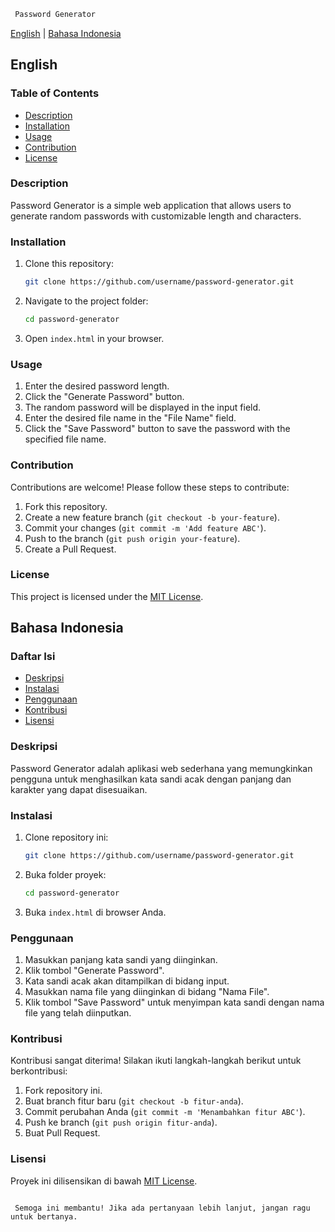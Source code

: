 ```markdown
 Password Generator
```
[English](#english) | [Bahasa Indonesia](#bahasa-indonesia)

## English

### Table of Contents
- [Description](#description)
- [Installation](#installation)
- [Usage](#usage)
- [Contribution](#contribution)
- [License](#license)

### Description
Password Generator is a simple web application that allows users to generate random passwords with customizable length and characters.

### Installation
1. Clone this repository:
   ```bash
   git clone https://github.com/username/password-generator.git
   ```
2. Navigate to the project folder:
   ```bash
   cd password-generator
   ```
3. Open `index.html` in your browser.

### Usage
1. Enter the desired password length.
2. Click the "Generate Password" button.
3. The random password will be displayed in the input field.
4. Enter the desired file name in the "File Name" field.
5. Click the "Save Password" button to save the password with the specified file name.

### Contribution
Contributions are welcome! Please follow these steps to contribute:
1. Fork this repository.
2. Create a new feature branch (`git checkout -b your-feature`).
3. Commit your changes (`git commit -m 'Add feature ABC'`).
4. Push to the branch (`git push origin your-feature`).
5. Create a Pull Request.

### License
This project is licensed under the [MIT License](LICENSE).

## Bahasa Indonesia

### Daftar Isi
- [Deskripsi](#deskripsi)
- [Instalasi](#instalasi)
- [Penggunaan](#penggunaan)
- [Kontribusi](#kontribusi)
- [Lisensi](#lisensi)

### Deskripsi
Password Generator adalah aplikasi web sederhana yang memungkinkan pengguna untuk menghasilkan kata sandi acak dengan panjang dan karakter yang dapat disesuaikan.

### Instalasi
1. Clone repository ini:
   ```bash
   git clone https://github.com/username/password-generator.git
   ```
2. Buka folder proyek:
   ```bash
   cd password-generator
   ```
3. Buka `index.html` di browser Anda.

### Penggunaan
1. Masukkan panjang kata sandi yang diinginkan.
2. Klik tombol "Generate Password".
3. Kata sandi acak akan ditampilkan di bidang input.
4. Masukkan nama file yang diinginkan di bidang "Nama File".
5. Klik tombol "Save Password" untuk menyimpan kata sandi dengan nama file yang telah diinputkan.

### Kontribusi
Kontribusi sangat diterima! Silakan ikuti langkah-langkah berikut untuk berkontribusi:
1. Fork repository ini.
2. Buat branch fitur baru (`git checkout -b fitur-anda`).
3. Commit perubahan Anda (`git commit -m 'Menambahkan fitur ABC'`).
4. Push ke branch (`git push origin fitur-anda`).
5. Buat Pull Request.

### Lisensi
Proyek ini dilisensikan di bawah [MIT License](LICENSE).
```

 Semoga ini membantu! Jika ada pertanyaan lebih lanjut, jangan ragu untuk bertanya.
